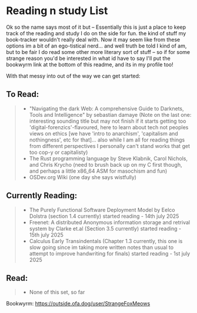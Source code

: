 # Reading n study List

Ok so the name says most of it but – Essentially this is just a place to keep track of the reading and study I do on the side for fun. the kind of stuff my book-tracker wouldn't really deal with. Now it may seem like from these options im a bit of an ego-tistical nerd... and well truth be told I kind of am, but to be fair I do read some other more literary sort of stuff – so if for some strange reason you'd be interested in what id have to say I'll put the bookwyrm link at the bottom of this readme, and its in my profile too!

With that messy into out of the way we can get started:

## To Read: ##

> * "Navigating the dark Web: A comprehensive Guide to Darknets, Tools and Intelligence" by sebastian damaye
  (Note on the last one: interesting sounding title but may not finish if it starts getting too 'digital-forenzics'-flavoured, here to learn about tech not peoples views on ethics    [we have 'intro to anarchism', 'capitalism and nothingness', etc for that]... also while I am all for reading things from different perspectives I personally can't stand works      that get too cop-y or capitalisty)
> * The Rust programming language by Steve Klabnik, Carol Nichols, and Chris Krycho
  (need to brush back up on my C first though, and perhaps a little x86_64 ASM for masochism and fun)
> * OSDev.org Wiki
  (one day she says wistfully)

## Currently Reading: ##

> * The Purely Functional Software Deployment Model by Eelco Dolstra (section 1.4 currently) started reading - 14th july 2025
> * Freenet: A distributed Anonymous information storage and retrival system by Clarke et.al (Section 3.5 currently) started reading - 15th july 2025
> * Calculus Early Transindentals
  (Chapter 1.3 currently, this one is slow going since im taking more written notes than usual to attempt to improve handwriting for finals) started reading - 1st july 2025

## Read: ##

> * None of this set, so far

Bookwyrm: https://outside.ofa.dog/user/StrangeFoxMeows

